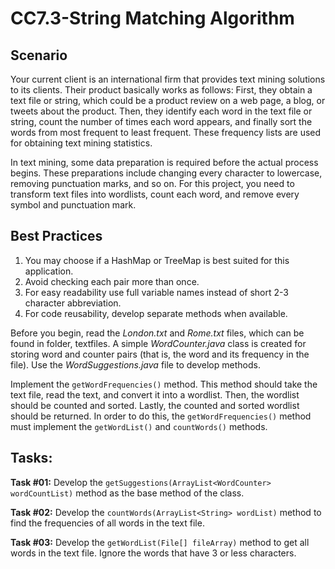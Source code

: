 # CC7.3-String Matching Algorithm

## Scenario

Your current client is an international firm that provides text mining solutions to its clients. Their product basically works as follows: First, they obtain a text file or string, which could be a product review on a web page, a blog, or tweets about the product. Then, they identify each word in the text file or string, count the number of times each word appears, and finally sort the words from most frequent to least frequent. These frequency lists are used for obtaining text mining statistics.

In text mining, some data preparation is required before the actual process begins. These preparations include changing every character to lowercase, removing punctuation marks, and so on. For this project, you need to transform text files into wordlists, count each word, and remove every symbol and punctuation mark.

## Best Practices

1. You may choose if a HashMap or TreeMap is best suited for this application.
2. Avoid checking each pair more than once.
3. For easy readability use full variable names instead of short 2-3 character abbreviation.
4. For code reusability, develop separate methods when available.

Before you begin, read the _London.txt_ and _Rome.txt_ files, which can be found in folder, textfiles. A simple _WordCounter.java_ class is created for storing word and counter pairs (that is, the word and its frequency in the file). Use the _WordSuggestions.java_ file to develop methods.

Implement the `getWordFrequencies()` method. This method should take the text file, read the text, and convert it into a wordlist. Then, the wordlist should be counted and sorted. Lastly, the counted and sorted wordlist should be returned. In order to do this, the `getWordFrequencies()` method must implement the `getWordList()` and `countWords()` methods.

## Tasks:

**Task #01:** Develop the `getSuggestions(ArrayList<WordCounter> wordCountList)` method as the base method of the class.

**Task #02:** Develop the `countWords(ArrayList<String> wordList)` method to find the frequencies of all words in the text file.

**Task #03:** Develop the `getWordList(File[] fileArray)` method to get all words in the text file. Ignore the words that have 3 or less characters.



